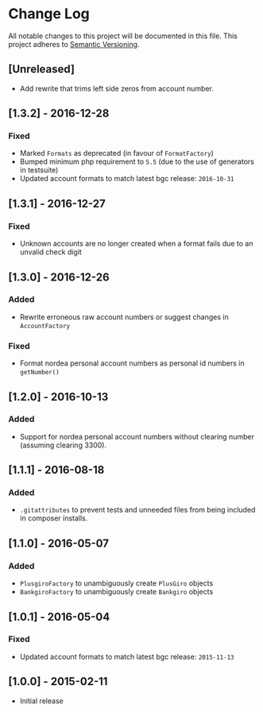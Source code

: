 # Change Log
All notable changes to this project will be documented in this file.
This project adheres to [Semantic Versioning](http://semver.org/).

## [Unreleased]

- Add rewrite that trims left side zeros from account number.

## [1.3.2] - 2016-12-28

### Fixed
- Marked `Formats` as deprecated (in favour of `FormatFactory`)
- Bumped minimum php requirement to `5.5` (due to the use of generators in testsuite)
- Updated account formats to match latest bgc release: `2016-10-31`

## [1.3.1] - 2016-12-27

### Fixed
- Unknown accounts are no longer created when a format fails due to an unvalid check digit

## [1.3.0] - 2016-12-26

### Added
- Rewrite erroneous raw account numbers or suggest changes in `AccountFactory`

### Fixed
- Format nordea personal account numbers as personal id numbers in `getNumber()`

## [1.2.0] - 2016-10-13

### Added
- Support for nordea personal account numbers without clearing number (assuming clearing 3300).

## [1.1.1] - 2016-08-18

### Added
- `.gitattributes` to prevent tests and unneeded files from being included in composer installs.

## [1.1.0] - 2016-05-07

### Added
- `PlusgiroFactory` to unambiguously create `PlusGiro` objects
- `BankgiroFactory` to unambiguously create `Bankgiro` objects

## [1.0.1] - 2016-05-04

### Fixed
- Updated account formats to match latest bgc release: `2015-11-13`

## [1.0.0] - 2015-02-11
- Initial release

